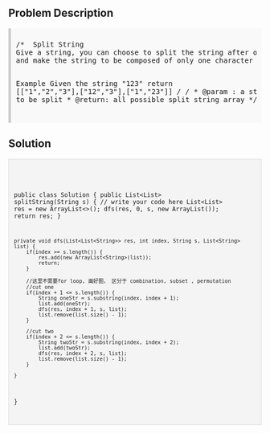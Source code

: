<style>
  .comment-block { background-color: #f9f9f9; padding: 10px; border-left: 5px solid #ccc; }
  .code-block { background-color: #f4f4f4; padding: 10px; border: 1px solid #ddd; }
</style>

<h2>Problem Description</h2>
<div class='comment-block'>
<pre>
/*  Split String
Give a string, you can choose to split the string after one character or two adjacent characters,
and make the string to be composed of only one character or two characters. Output all possible results.

Example
Given the string "123"
return [["1","2","3"],["12","3"],["1","23"]]
*/
    /*
     * @param : a string to be split
     * @return: all possible split string array
     */
</pre>
</div>

<h2>Solution</h2>
<div class='code-block'>
<pre><code class='language-java'>

public class Solution {
    public List<List<String>> splitString(String s) {
        // write your code here
        List<List<String>> res = new ArrayList<>();
        dfs(res, 0, s, new ArrayList<String>());
        return res;
    }
    
    private void dfs(List<List<String>> res, int index, String s, List<String> list) {
        if(index >= s.length()) {
            res.add(new ArrayList<String>(list));
            return;
        }
        
        //这里不需要for loop, 画好图， 区分于 combination, subset , permutation
        //cut one 
        if(index + 1 <= s.length()) {
            String oneStr = s.substring(index, index + 1);
            list.add(oneStr);
            dfs(res, index + 1, s, list);
            list.remove(list.size() - 1);
        }
            
        //cut two 
        if(index + 2 <= s.length()) {
            String twoStr = s.substring(index, index + 2);
            list.add(twoStr);
            dfs(res, index + 2, s, list);
            list.remove(list.size() - 1);                
        }
        
    }
}</code></pre>
</div>
